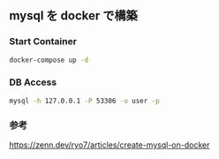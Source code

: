 ## mysql を docker で構築

### Start Container

```zsh
docker-compose up -d
```

### DB Access

```zsh
mysql -h 127.0.0.1 -P 53306 -u user -p
```

### 参考

https://zenn.dev/ryo7/articles/create-mysql-on-docker
